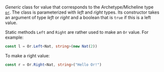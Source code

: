 *Generic* class for value that corresponds to the Archetype/Micheline type [`or`](/docs/reference/types#or<T1,%20T2>). The class is parameterized with *left* and *right* types. Its constructor takes an argument of type *left* or *right* and a boolean that is `true` if this is a left value.

Static methods `Left` and `Right` are rather used to make an `Or` value. For example:

```ts
const l = Or.Left<Nat, string>(new Nat(2))
```

To make a right value:
```ts
const r = Or.Right<Nat, string>("Hello Or!")
```


